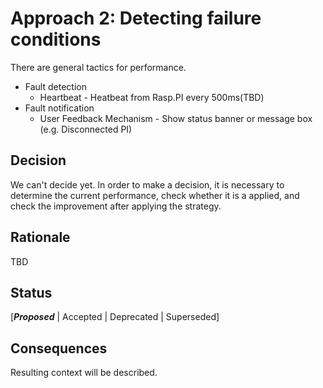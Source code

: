 # Approach 2: Detecting failure conditions
There are general tactics for performance.
- Fault detection
  - Heartbeat - Heatbeat from Rasp.PI every 500ms(TBD)
- Fault notification
  - User Feedback Mechanism - Show status banner or message box (e.g. Disconnected PI)

## Decision 
We can't decide yet. In order to make a decision, it is necessary to determine the current performance, check whether it is a applied, and check the improvement after applying the strategy.

## Rationale 
TBD

## Status
[***Proposed*** | Accepted | Deprecated | Superseded]

## Consequences
Resulting context will be described.
